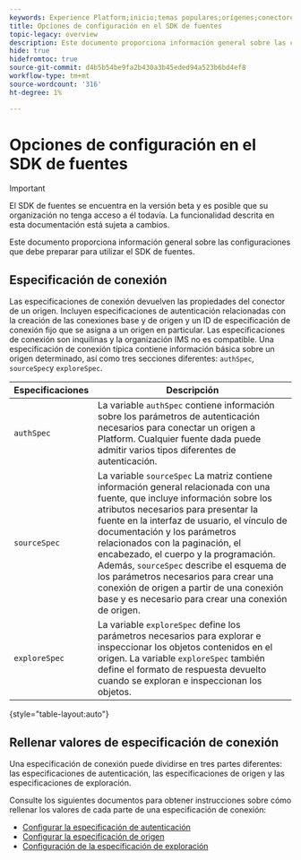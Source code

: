 ```yaml
---
keywords: Experience Platform;inicio;temas populares;orígenes;conectores;conectores de origen;sdk de fuentes;sdk;SDK
title: Opciones de configuración en el SDK de fuentes
topic-legacy: overview
description: Este documento proporciona información general sobre las configuraciones que debe preparar para utilizar el SDK de fuentes.
hide: true
hidefromtoc: true
source-git-commit: d4b5b54be9fa2b430a3b45eded94a523b6bd4ef8
workflow-type: tm+mt
source-wordcount: '316'
ht-degree: 1%

---
```


# Opciones de configuración en el SDK de fuentes

>[!IMPORTANT]
>
>El SDK de fuentes se encuentra en la versión beta y es posible que su organización no tenga acceso a él todavía. La funcionalidad descrita en esta documentación está sujeta a cambios.

Este documento proporciona información general sobre las configuraciones que debe preparar para utilizar el SDK de fuentes.

## Especificación de conexión

Las especificaciones de conexión devuelven las propiedades del conector de un origen. Incluyen especificaciones de autenticación relacionadas con la creación de las conexiones base y de origen y un ID de especificación de conexión fijo que se asigna a un origen en particular. Las especificaciones de conexión son inquilinas y la organización IMS no es compatible. Una especificación de conexión típica contiene información básica sobre un origen determinado, así como tres secciones diferentes: `authSpec`, `sourceSpec`y `exploreSpec`.

| Especificaciones | Descripción |
| --- | --- |
| `authSpec` | La variable `authSpec` contiene información sobre los parámetros de autenticación necesarios para conectar un origen a Platform. Cualquier fuente dada puede admitir varios tipos diferentes de autenticación. |
| `sourceSpec` | La variable `sourceSpec` La matriz contiene información general relacionada con una fuente, que incluye información sobre los atributos necesarios para presentar la fuente en la interfaz de usuario, el vínculo de documentación y los parámetros relacionados con la paginación, el encabezado, el cuerpo y la programación. Además, `sourceSpec` describe el esquema de los parámetros necesarios para crear una conexión de origen a partir de una conexión base y es necesario para crear una conexión de origen. |
| `exploreSpec` | La variable `exploreSpec` define los parámetros necesarios para explorar e inspeccionar los objetos contenidos en el origen. La variable `exploreSpec` también define el formato de respuesta devuelto cuando se exploran e inspeccionan los objetos. |

{style=&quot;table-layout:auto&quot;}

## Rellenar valores de especificación de conexión

Una especificación de conexión puede dividirse en tres partes diferentes: las especificaciones de autenticación, las especificaciones de origen y las especificaciones de exploración.

Consulte los siguientes documentos para obtener instrucciones sobre cómo rellenar los valores de cada parte de una especificación de conexión:

* [Configurar la especificación de autenticación](./authspec.md)
* [Configurar la especificación de origen](./sourcespec.md)
* [Configuración de la especificación de exploración](./explorespec.md)


